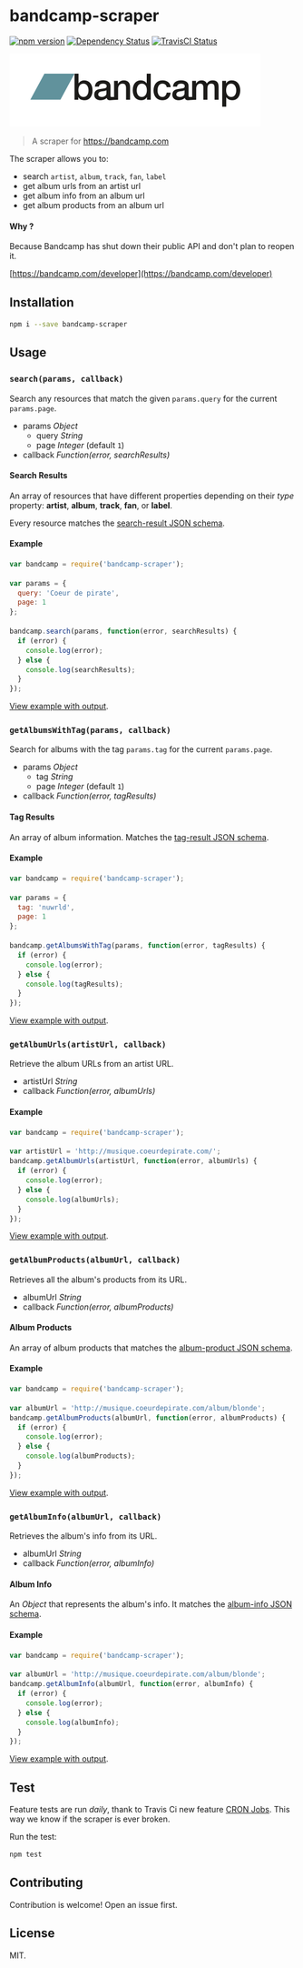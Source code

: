 # bandcamp-scraper

[![npm version](https://badge.fury.io/js/bandcamp-scraper.svg)](https://badge.fury.io/js/bandcamp-scraper)
[![Dependency Status](https://gemnasium.com/masterT/bandcamp-scraper.svg)](https://gemnasium.com/masterT/bandcamp-scraper)
[![TravisCI Status](https://travis-ci.org/masterT/bandcamp-scraper.svg)](https://travis-ci.org/masterT/bandcamp-scraper)

[![Bandcamp Logo](assets/bandcamp.png)](https://bandcamp.com)

> A scraper for https://bandcamp.com

The scraper allows you to:

- search `artist`, `album`, `track`, `fan`, `label`
- get album urls from an artist url
- get album info from an album url
- get album products from an album url


#### Why ?

Because Bandcamp has shut down their public API and don't plan to reopen it.

[https://bandcamp.com/developer](https://bandcamp.com/developer)


## Installation

```bash
npm i --save bandcamp-scraper
```

## Usage

### `search(params, callback)`

Search any resources that match the given `params.query` for the current `params.page`.

- params *Object*
	- query *String*
	- page *Integer* (default `1`)
- callback *Function(error, searchResults)*

#### Search Results

An array of resources that have different properties depending on their _type_ property: **artist**, **album**, **track**, **fan**, or **label**.

Every resource matches the [search-result JSON schema](/schemas/search-result.json).

#### Example

```js
var bandcamp = require('bandcamp-scraper');

var params = {
  query: 'Coeur de pirate',
  page: 1
};

bandcamp.search(params, function(error, searchResults) {
  if (error) {
    console.log(error);
  } else {
    console.log(searchResults);
  }
});
```

[View example with output](examples/search.js).


### `getAlbumsWithTag(params, callback)`

Search for albums with the tag `params.tag` for the current `params.page`.

- params *Object*
	- tag *String*
	- page *Integer* (default `1`)
- callback *Function(error, tagResults)*

#### Tag Results

An array of album information. Matches the [tag-result JSON schema](/schemas/tag-result.json).

#### Example

```js
var bandcamp = require('bandcamp-scraper');

var params = {
  tag: 'nuwrld',
  page: 1
};

bandcamp.getAlbumsWithTag(params, function(error, tagResults) {
  if (error) {
    console.log(error);
  } else {
    console.log(tagResults);
  }
});
```

[View example with output](examples/tag.js).


### `getAlbumUrls(artistUrl, callback)`

Retrieve the album URLs from an artist URL.

- artistUrl *String*
- callback *Function(error, albumUrls)*

#### Example

```js
var bandcamp = require('bandcamp-scraper');

var artistUrl = 'http://musique.coeurdepirate.com/';
bandcamp.getAlbumUrls(artistUrl, function(error, albumUrls) {
  if (error) {
    console.log(error);
  } else {
    console.log(albumUrls);
  }
});
```

[View example with output](examples/getAlbumUrls.js).


### `getAlbumProducts(albumUrl, callback)`

Retrieves all the album's products from its URL.

- albumUrl *String*
- callback *Function(error, albumProducts)*

#### Album Products

An array of album products that matches the [album-product JSON schema](/schemas/album-product.json).

#### Example

```js
var bandcamp = require('bandcamp-scraper');

var albumUrl = 'http://musique.coeurdepirate.com/album/blonde';
bandcamp.getAlbumProducts(albumUrl, function(error, albumProducts) {
  if (error) {
    console.log(error);
  } else {
    console.log(albumProducts);
  }
});
```

[View example with output](examples/getAlbumProducts.js).


### `getAlbumInfo(albumUrl, callback)`

Retrieves the album's info from its URL.

- albumUrl *String*
- callback *Function(error, albumInfo)*

#### Album Info

An *Object* that represents the album's info. It matches the [album-info JSON schema](/schemas/album-info.json).

#### Example

```js
var bandcamp = require('bandcamp-scraper');

var albumUrl = 'http://musique.coeurdepirate.com/album/blonde';
bandcamp.getAlbumInfo(albumUrl, function(error, albumInfo) {
  if (error) {
    console.log(error);
  } else {
    console.log(albumInfo);
  }
});
```

[View example with output](examples/getAlbumInfo.js).


## Test

Feature tests are run _daily_, thank to Travis Ci new feature [CRON Jobs](https://docs.travis-ci.com/user/cron-jobs/). This way we know if the scraper is ever broken.

Run the test:

```bash
npm test
```


## Contributing

Contribution is welcome! Open an issue first.


## License

MIT.
